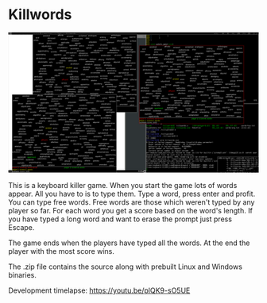 # Killwords

![screenshot](screenshot.png)

This is a keyboard killer game. When you start the game lots of words appear.
All you have to is to type them. Type a word, press enter and profit. You can
type free words. Free words are those which weren't typed by any player so far.
For each word you get a score based on the word's length. If you have typed a
long word and want to erase the prompt just press Escape.

The game ends when the players have typed all the words. At the end the player
with the most score wins. 

The .zip file contains the source along with prebuilt Linux and Windows
binaries.

Development timelapse: https://youtu.be/plQK9-sO5UE
